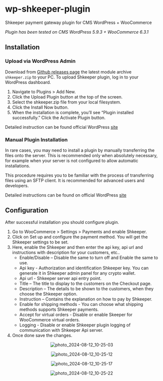 # wp-shkeeper-plugin
Shkeeper payment gateway plugin for CMS WordPress + WooCommerce

*Plugin has been tested on CMS WordPress 5.9.3 + WooCommerce 6.3.1*

## Installation
### Upload via WordPress Admin

Download from [Github releases page](https://github.com/vsys-host/wp-shkeeper-plugin/releases) the latest module archive `shkeeper.zip` to your PC.
To upload Shkeeper plugin, log in to your WordPress dashboard.
1. Navigate to Plugins > Add New.
2. Click the Upload Plugin button at the top of the screen.
3. Select the shkeeper.zip file from your local filesystem.
4. Click the Install Now button.
5. When the installation is complete, you’ll see “Plugin installed successfully.” Click the Activate Plugin button.
   
Detailed instruction can be found official WordPress [site](https://wordpress.org/support/article/managing-plugins/#upload-via-wordpress-admin)
### Manual Plugin Installation

In rare cases, you may need to install a plugin by manually transferring the files onto the server. This is recommended only when absolutely necessary, for example when your server is not configured to allow automatic installations.

This procedure requires you to be familiar with the process of transferring files using an SFTP client. It is recommended for advanced users and developers.

Detailed instructions can be found on official WordPress [site](https://wordpress.org/support/article/managing-plugins)

## Configuration

After successful installation you should configure plugin.
1. Go to WooCommerce > Settings > Payments and enable Shkeeper.
2. Click on Set up and configure the payment method. You will get the Shkeeper settings to be set.
3. Here, enable the Shkeeper and then enter the api key, api url and instructions with description for your customers, etc..
    * Enable/Disable – Disable the same to turn off and Enable the same to use.
    * Api key - Authorization and identification Shkeeper key. You can generate it in Shkeeper admin panel for any crypto wallet.
    * Api url - Shkeeper server api entry point. 
    * Title – The title to display to the customers on the Checkout page.
    * Description – The details to be shown to the customers, when they choose the Shkeeper option.
    * Instruction – Contains the explanation on how to pay by Shkeeper.
    * Enable for shipping methods - You can choose what shipping methods supports Shkeeper payments.
    * Accept for virtual orders - Disable or enable Skeeper for WooCommerce virtual orders.
    * Logging - Disable or enable Shkeeper plugin logging of communication with Shkeeper Api server.
4. Once done save the changes.

<p align="center">
  <img src="https://github.com/user-attachments/assets/33e77242-d823-40bf-9305-19ee1cd8ad1e" alt="photo_2024-08-12_10-25-03">
</p>

<p align="center">
  <img src="https://github.com/user-attachments/assets/1ca843ad-c015-4234-a511-8ff3eadedf43" alt="photo_2024-08-12_10-25-12">
</p>

<p align="center">
  <img src="https://github.com/user-attachments/assets/1887179e-31f8-4199-ad95-c4cb8addaefe" alt="photo_2024-08-12_10-25-17">
</p>

<p align="center">
  <img src="https://github.com/user-attachments/assets/1a174ceb-39b4-4e1b-9b45-9730d74634c3" alt="photo_2024-08-12_10-25-22">
</p>


